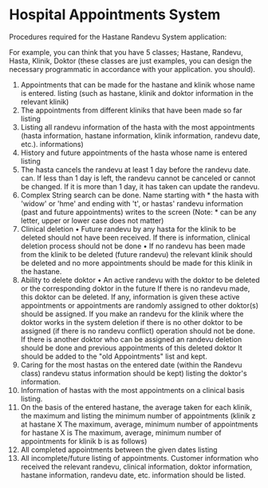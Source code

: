 
# Hospital Appointments System

Procedures required for the Hastane Randevu System application:

For example, you can think that you have 5 classes;
Hastane, Randevu, Hasta, Klinik, Doktor (these classes are just examples,
you can design the necessary programmatic in accordance with your application.
you should).
1. Appointments that can be made for the hastane and klinik whose name is entered.
   listing (such as hastane, klinik and doktor information in the relevant klinik)
2. The appointments from different kliniks that have been made so far
   listing
3. Listing all randevu information of the hasta with the most appointments
   (hasta information, hastane information, klinik information, randevu date, etc.).
   informations)
4. History and future appointments of the hasta whose name is entered
   listing
5. The hasta cancels the randevu at least 1 day before the randevu date.
   can. If less than 1 day is left, the randevu cannot be canceled or
   cannot be changed. If it is more than 1 day, it has taken
   can update the randevu.
6. Complex String search can be done. Name starting with *
   the hasta with 'widow' or 'hme' and ending with 't', or
   hastas' randevu information (past and future appointments)
   writes to the screen
   (Note: * can be any letter, upper or lower case does not matter)
7. Clinical deletion
   • Future randevu by any hasta for the klinik to be deleted
   should not have been received. If there is information, clinical deletion process
   should not be done
   • If no randevu has been made from the klinik to be deleted
   (future randevu) the relevant klinik should be deleted and
   no more appointments should be made for this klinik in the hastane.
8. Ability to delete doktor
   • An active randevu with the doktor to be deleted or the corresponding doktor in the future
   If there is no randevu made, this doktor can be deleted. If any, information is given
   these active appointments or appointments are randomly assigned to other doktor(s)
   should be assigned. If you make an randevu for the klinik where the doktor works in the system
   deletion if there is no other doktor to be assigned (if there is no randevu conflict)
   operation should not be done. If there is another doktor who can be assigned an randevu
   deletion should be done and previous appointments of this deleted doktor
   It should be added to the "old Appointments" list and kept.
9. Caring for the most hastas on the entered date (within the Randevu class)
   randevu status information should be kept) listing the doktor's information.
10. Information of hastas with the most appointments on a clinical basis
    listing.
11. On the basis of the entered hastane, the average taken for each klinik, the maximum
    and listing the minimum number of appointments (klinik z at hastane X
    The maximum, average, minimum number of appointments for hastane X is
    The maximum, average, minimum number of appointments for klinik b is as follows)
12. All completed appointments between the given dates
    listing
13. All incomplete/future
    listing of appointments. Customer information who received the relevant randevu,
    clinical information, doktor information, hastane information, randevu date, etc.
    information should be listed.
